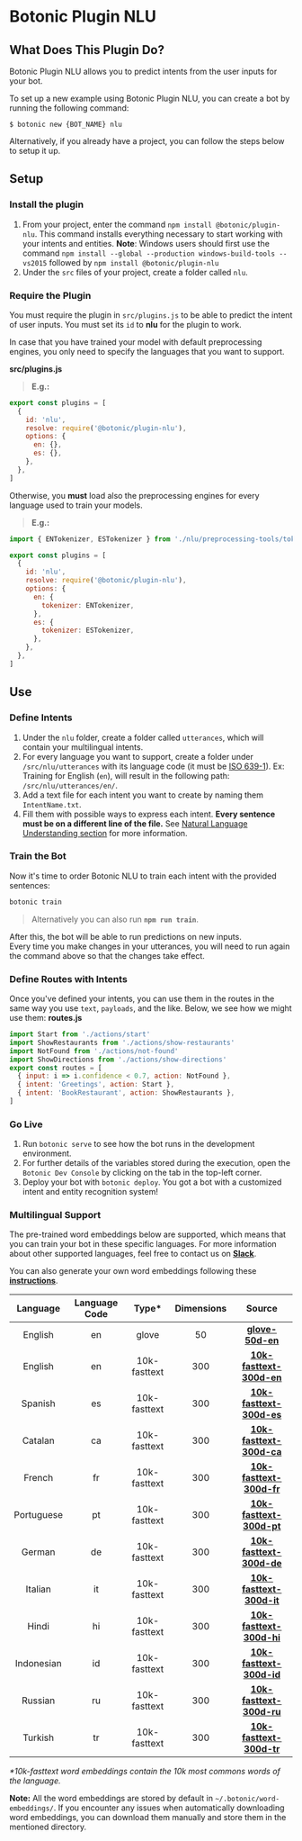 # Botonic Plugin NLU

## What Does This Plugin Do?

Botonic Plugin NLU allows you to predict intents from the user inputs for your bot.

To set up a new example using Botonic Plugin NLU, you can create a bot by running the following command:

```shell
$ botonic new {BOT_NAME} nlu
```

Alternatively, if you already have a project, you can follow the steps below to setup it up.

## Setup

### Install the plugin

1. From your project, enter the command `npm install @botonic/plugin-nlu`. This command installs everything necessary to start working with your intents and entities.
   **Note**: Windows users should first use the command
   `npm install --global --production windows-build-tools --vs2015` followed by `npm install @botonic/plugin-nlu`
2. Under the `src` files of your project, create a folder called `nlu`.

### Require the Plugin

You must require the plugin in `src/plugins.js` to be able to predict the intent of user inputs. You must set its `id` to **nlu** for the plugin to work.

In case that you have trained your model with default preprocessing engines, you only need to specify the languages that you want to support.

**src/plugins.js**

> **E.g.:**

```javascript
export const plugins = [
  {
    id: 'nlu',
    resolve: require('@botonic/plugin-nlu'),
    options: {
      en: {},
      es: {},
    },
  },
]
```

Otherwise, you **must** load also the preprocessing engines for every language used to train your models.

> **E.g.:**

```javascript
import { ENTokenizer, ESTokenizer } from './nlu/preprocessing-tools/tokenizer'

export const plugins = [
  {
    id: 'nlu',
    resolve: require('@botonic/plugin-nlu'),
    options: {
      en: {
        tokenizer: ENTokenizer,
      },
      es: {
        tokenizer: ESTokenizer,
      },
    },
  },
]
```

## Use

### Define Intents

1. Under the `nlu` folder, create a folder called `utterances`, which will contain your multilingual intents.
2. For every language you want to support, create a folder under `/src/nlu/utterances` with its language code (it must be [ISO 639-1](https://iso639-3.sil.org/code_tables/639/data)). Ex: Training for English (`en`), will result in the following path: `/src/nlu/utterances/en/`.
3. Add a text file for each intent you want to create by naming them `IntentName.txt`.
4. Fill them with possible ways to express each intent. **Every sentence must be on a different line of the file.**
   See [Natural Language Understanding section](https://botonic.io/docs/concepts/nlu) for more information.

### Train the Bot

Now it's time to order Botonic NLU to train each intent with the provided sentences:

```bash
botonic train
```

> Alternatively you can also run **`npm run train`**.

After this, the bot will be able to run predictions on new inputs.  
Every time you make changes in your utterances, you will need to run again the command above so that the changes take effect.

### Define Routes with Intents

Once you've defined your intents, you can use them in the routes in the same way you use `text`, `payloads`, and the like.
Below, we see how we might use them:
**routes.js**

```javascript
import Start from './actions/start'
import ShowRestaurants from './actions/show-restaurants'
import NotFound from './actions/not-found'
import ShowDirections from './actions/show-directions'
export const routes = [
  { input: i => i.confidence < 0.7, action: NotFound },
  { intent: 'Greetings', action: Start },
  { intent: 'BookRestaurant', action: ShowRestaurants },
]
```

### Go Live

1. Run `botonic serve` to see how the bot runs in the development environment.
2. For further details of the variables stored during the execution, open the `Botonic Dev Console` by clicking on the tab in the top-left corner.
3. Deploy your bot with `botonic deploy`.
   You got a bot with a customized intent and entity recognition system!

### Multilingual Support

The pre-trained word embeddings below are supported, which means that you can train your bot in these specific languages.
For more information about other supported languages, feel free to contact us on **[Slack](http://botonic.slack.com)**.

You can also generate your own word embeddings following these **[instructions](https://github.com/hubtype/botonic/tree/master/scripts)**.

|  Language  | Language Code |    Type\*    | Dimensions |                                                       Source                                                       |
| :--------: | :-----------: | :----------: | :--------: | :----------------------------------------------------------------------------------------------------------------: |
|  English   |      en       |    glove     |     50     |         **[glove-50d-en](https://s3-eu-west-1.amazonaws.com/word-embeddings.hubtype.com/glove-50d-en.db)**         |
|  English   |      en       | 10k-fasttext |    300     | **[10k-fasttext-300d-en](https://s3-eu-west-1.amazonaws.com/word-embeddings.hubtype.com/10k-fasttext-300d-en.db)** |
|  Spanish   |      es       | 10k-fasttext |    300     | **[10k-fasttext-300d-es](https://s3-eu-west-1.amazonaws.com/word-embeddings.hubtype.com/10k-fasttext-300d-es.db)** |
|  Catalan   |      ca       | 10k-fasttext |    300     | **[10k-fasttext-300d-ca](https://s3-eu-west-1.amazonaws.com/word-embeddings.hubtype.com/10k-fasttext-300d-ca.db)** |
|   French   |      fr       | 10k-fasttext |    300     | **[10k-fasttext-300d-fr](https://s3-eu-west-1.amazonaws.com/word-embeddings.hubtype.com/10k-fasttext-300d-fr.db)** |
| Portuguese |      pt       | 10k-fasttext |    300     | **[10k-fasttext-300d-pt](https://s3-eu-west-1.amazonaws.com/word-embeddings.hubtype.com/10k-fasttext-300d-pt.db)** |
|   German   |      de       | 10k-fasttext |    300     | **[10k-fasttext-300d-de](https://s3-eu-west-1.amazonaws.com/word-embeddings.hubtype.com/10k-fasttext-300d-de.db)** |
|  Italian   |      it       | 10k-fasttext |    300     | **[10k-fasttext-300d-it](https://s3-eu-west-1.amazonaws.com/word-embeddings.hubtype.com/10k-fasttext-300d-it.db)** |
|   Hindi    |      hi       | 10k-fasttext |    300     | **[10k-fasttext-300d-hi](https://s3-eu-west-1.amazonaws.com/word-embeddings.hubtype.com/10k-fasttext-300d-hi.db)** |
| Indonesian |      id       | 10k-fasttext |    300     | **[10k-fasttext-300d-id](https://s3-eu-west-1.amazonaws.com/word-embeddings.hubtype.com/10k-fasttext-300d-id.db)** |
|  Russian   |      ru       | 10k-fasttext |    300     | **[10k-fasttext-300d-ru](https://s3-eu-west-1.amazonaws.com/word-embeddings.hubtype.com/10k-fasttext-300d-ru.db)** |
|  Turkish   |      tr       | 10k-fasttext |    300     | **[10k-fasttext-300d-tr](https://s3-eu-west-1.amazonaws.com/word-embeddings.hubtype.com/10k-fasttext-300d-tr.db)** |

_\*10k-fasttext word embeddings contain the 10k most commons words of the language._

**Note:** All the word embeddings are stored by default in `~/.botonic/word-embeddings/`. If you encounter any issues when automatically downloading word embeddings, you can download them manually and store them in the mentioned directory.
